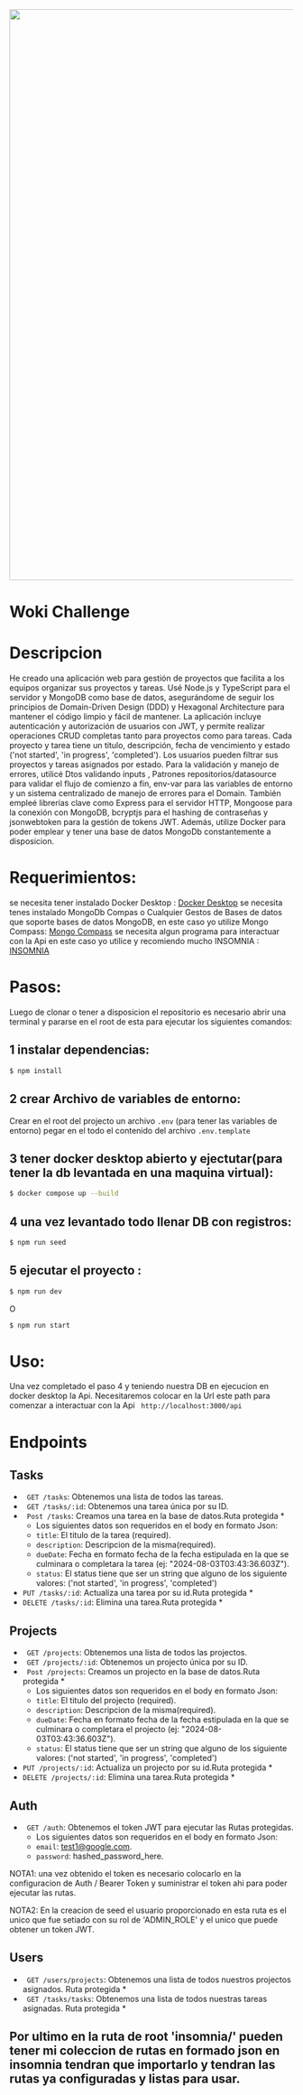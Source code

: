 <img src="https://restaurantes.wokiapp.com/wp-content/uploads/2023/10/wokilogo-1.webp" width="1012px" heigth="358px" />

<!--h2 without bottom border-->
# Woki Challenge

# Descripcion
He creado una aplicación web para gestión de proyectos que facilita a los equipos organizar sus proyectos y tareas.
Usé Node.js y TypeScript para el servidor y MongoDB como base de datos, asegurándome de seguir los principios de Domain-Driven Design (DDD) y Hexagonal Architecture para mantener el código limpio y fácil de mantener.
La aplicación incluye autenticación y autorización de usuarios con JWT, y permite realizar operaciones CRUD completas tanto para proyectos como para tareas.
Cada proyecto y tarea tiene un título, descripción, fecha de vencimiento y estado ('not started', 'in progress', 'completed'). Los usuarios pueden filtrar sus proyectos y tareas asignados por estado.
Para la validación y manejo de errores, utilicé Dtos validando inputs , Patrones repositorios/datasource para validar el flujo de comienzo a fin, env-var para las variables de entorno y un sistema centralizado de manejo de errores para el Domain.
También empleé librerías clave como Express para el servidor HTTP, Mongoose para la conexión con MongoDB, bcryptjs para el hashing de contraseñas y jsonwebtoken para la gestión de tokens JWT. Además, utilize Docker para poder emplear y tener una base de datos MongoDb constantemente a disposicion.

# Requerimientos:
   se necesita tener instalado Docker Desktop : [Docker Desktop](https://www.docker.com/products/docker-desktop/)
   se necesita tenes instalado MongoDb Compas o Cualquier Gestos de Bases de datos que soporte bases de datos MongoDB, en este caso yo utilize Mongo Compass:  [Mongo Compass]((https://www.mongodb.com/es/products/tools/compass))
   se necesita algun programa para interactuar con la Api en este caso yo utilice y recomiendo mucho INSOMNIA : [INSOMNIA](https://insomnia.rest/download)

# Pasos:
  Luego de clonar o tener a disposicion el repositorio es necesario abrir una terminal y pararse en el root de esta para ejecutar los siguientes comandos:

## 1 instalar dependencias:
  ```bash
  $ npm install
  ```
## 2 crear Archivo de variables de entorno:

 Crear en el root del projecto un archivo  `.env` (para tener las variables de entorno) pegar en el todo el contenido del archivo  `.env.template`

## 3 tener docker desktop abierto y ejectutar(para tener la db levantada en una maquina virtual):
  ```bash
  $ docker compose up --build
  ```
## 4 una vez levantado todo llenar DB con registros:
  ```bash
  $ npm run seed
  ```
## 5 ejecutar el proyecto :
  ```bash
  $ npm run dev 
  ```
O
  ```bash
  $ npm run start
  ```

# Uso:
Una vez completado el paso 4 y teniendo nuestra DB en ejecucion en docker desktop la Api.
Necesitaremos colocar en la Url este path para comenzar a interactuar con la Api  ` http://localhost:3000/api`

# Endpoints


## Tasks

-    ` GET /tasks`: Obtenemos una lista de todos las tareas.
-    ` GET /tasks/:id`: Obtenemos una tarea única por su ID.
-    ` Post /tasks`: Creamos una tarea en la base de datos.Ruta protegida *
     - Los siguientes datos son requeridos en el body en formato Json:
     -   `title`: El titulo de la tarea (required).
     -   `description`: Descripcion de la misma(required).
     -   `dueDate`: Fecha en formato fecha de la fecha estipulada en la que se culminara o completara la tarea (ej: "2024-08-03T03:43:36.603Z").
     -   `status`: El status tiene que ser un string que alguno de los siguiente valores: ('not started', 'in progress', 'completed')
-    `PUT /tasks/:id`: Actualiza una tarea por su id.Ruta protegida *
-   `DELETE /tasks/:id`: Elimina una tarea.Ruta protegida *

## Projects

-    ` GET /projects`: Obtenemos una lista de todos las projectos.
-    ` GET /projects/:id`: Obtenemos un projecto única por su ID.
-    ` Post /projects`: Creamos un projecto en la base de datos.Ruta protegida *
     - Los siguientes datos son requeridos en el body en formato Json:
     -   `title`: El titulo del projecto (required).
     -   `description`: Descripcion de la misma(required).
     -   `dueDate`: Fecha en formato fecha de la fecha estipulada en la que se culminara o completara el projecto (ej: "2024-08-03T03:43:36.603Z").
     -   `status`: El status tiene que ser un string que alguno de los siguiente valores: ('not started', 'in progress', 'completed')
-    `PUT /projects/:id`: Actualiza un projecto por su id.Ruta protegida *
-   `DELETE /projects/:id`: Elimina una tarea.Ruta protegida *

## Auth

-    ` GET /auth`: Obtenemos el token JWT para ejecutar las Rutas protegidas.
        - Los siguientes datos son requeridos en el body en formato Json:
        -   `email`: test1@google.com.
        -   `password`: hashed_password_here.
    
NOTA1: una vez obtenido el token es necesario colocarlo en la configuracion de Auth / Bearer Token  y suministrar el token ahi para poder ejecutar las rutas. 

NOTA2: En la creacion de seed el usuario proporcionado en esta ruta es el unico que fue setiado con su rol de 'ADMIN_ROLE' y el unico que puede obtener un token JWT.

## Users

-    ` GET /users/projects`: Obtenemos una lista de todos nuestros projectos asignados. Ruta protegida *
-    ` GET /tasks/tasks`: Obtenemos una lista de todos nuestras tareas asignadas. Ruta protegida *

## Por ultimo en la ruta de root  'insomnia/' pueden tener mi coleccion de rutas en formado json en insomnia tendran que importarlo y tendran las rutas ya configuradas y listas para usar.
